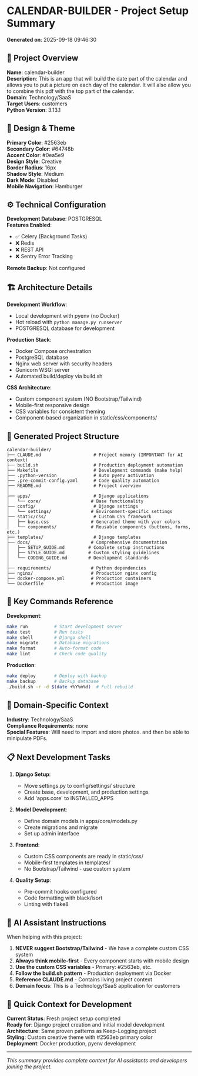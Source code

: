 # CALENDAR-BUILDER - Project Setup Summary

**Generated on**: 2025-09-18 09:46:30

## 🎯 Project Overview

**Name**: calendar-builder  
**Description**: This is an app that will build the date part of the calendar and allows you to put a picture on each day of the calendar. It will also allow you to combine this pdf with the top part of the calendar.  
**Domain**: Technology/SaaS  
**Target Users**: customers  
**Python Version**: 3.13.1

## 🎨 Design & Theme

**Primary Color**: #2563eb  
**Secondary Color**: #64748b  
**Accent Color**: #0ea5e9  
**Design Style**: Creative  
**Border Radius**: 16px  
**Shadow Style**: Medium  
**Dark Mode**: Disabled  
**Mobile Navigation**: Hamburger

## ⚙️ Technical Configuration

**Development Database**: POSTGRESQL  
**Features Enabled**:
- ✅ Celery (Background Tasks)
- ❌ Redis
- ❌ REST API
- ❌ Sentry Error Tracking

**Remote Backup**: Not configured



## 🏗️ Architecture Details

**Development Workflow**:
- Local development with pyenv (no Docker)
- Hot reload with `python manage.py runserver`
- POSTGRESQL database for development

**Production Stack**:
- Docker Compose orchestration
- PostgreSQL database
- Nginx web server with security headers
- Gunicorn WSGI server
- Automated build/deploy via build.sh

**CSS Architecture**:
- Custom component system (NO Bootstrap/Tailwind)
- Mobile-first responsive design
- CSS variables for consistent theming
- Component-based organization in static/css/components/

## 📁 Generated Project Structure

```
calendar-builder/
├── CLAUDE.md                    # Project memory (IMPORTANT for AI context)
├── build.sh                     # Production deployment automation
├── Makefile                     # Development commands (make help)
├── .python-version              # Auto pyenv activation
├── .pre-commit-config.yaml      # Code quality automation
├── README.md                    # Project overview
│
├── apps/                        # Django applications
│   └── core/                   # Base functionality
├── config/                      # Django settings
│   └── settings/               # Environment-specific settings
├── static/css/                  # Custom CSS framework
│   ├── base.css                # Generated theme with your colors
│   └── components/             # Reusable components (buttons, forms, etc.)
├── templates/                   # Django templates
├── docs/                       # Comprehensive documentation
│   ├── SETUP_GUIDE.md         # Complete setup instructions
│   ├── STYLE_GUIDE.md         # Custom styling guidelines
│   └── CODING_GUIDE.md        # Development standards
│
├── requirements/               # Python dependencies
├── nginx/                      # Production nginx config
├── docker-compose.yml          # Production containers
└── Dockerfile                  # Production image
```

## 🚀 Key Commands Reference

**Development**:
```bash
make run          # Start development server
make test         # Run tests
make shell        # Django shell
make migrate      # Database migrations
make format       # Auto-format code
make lint         # Check code quality
```

**Production**:
```bash
make deploy       # Deploy with backup
make backup       # Backup database
./build.sh -r -d $(date +%Y%m%d)  # Full rebuild
```

## 🎯 Domain-Specific Context

**Industry**: Technology/SaaS  
**Compliance Requirements**: none  
**Special Features**: Will need to import and store photos. and then be able to minipulate PDFs.

## 📋 Next Development Tasks

1. **Django Setup**:
   - Move settings.py to config/settings/ structure
   - Create base, development, and production settings
   - Add 'apps.core' to INSTALLED_APPS

2. **Model Development**:
   - Define domain models in apps/core/models.py
   - Create migrations and migrate
   - Set up admin interface

3. **Frontend**:
   - Custom CSS components are ready in static/css/
   - Mobile-first templates in templates/
   - No Bootstrap/Tailwind - use custom system

4. **Quality Setup**:
   - Pre-commit hooks configured
   - Code formatting with black/isort
   - Linting with flake8

## 🤖 AI Assistant Instructions

When helping with this project:

1. **NEVER suggest Bootstrap/Tailwind** - We have a complete custom CSS system
2. **Always think mobile-first** - Every component starts with mobile design
3. **Use the custom CSS variables** - Primary: #2563eb, etc.
4. **Follow the build.sh pattern** - Production deployment via Docker
5. **Reference CLAUDE.md** - Contains living project context
6. **Domain focus**: This is a Technology/SaaS application for customers

## 🔧 Quick Context for Development

**Current Status**: Fresh project setup completed  
**Ready for**: Django project creation and initial model development  
**Architecture**: Same proven patterns as Keep-Logging project  
**Styling**: Custom creative theme with #2563eb primary color  
**Deployment**: Docker production, pyenv development

---

*This summary provides complete context for AI assistants and developers joining the project.*
